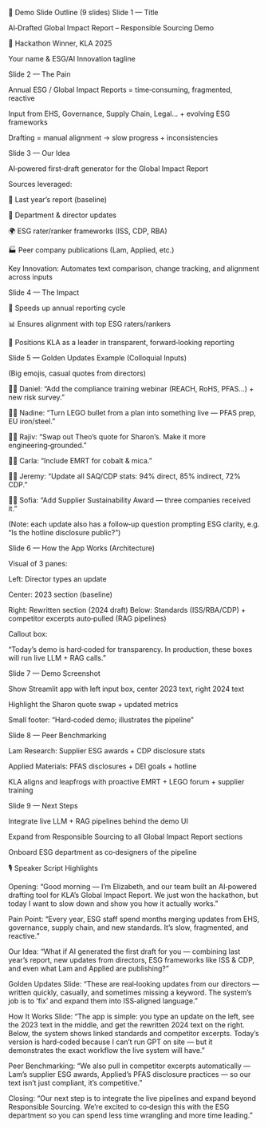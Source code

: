 📝 Demo Slide Outline (9 slides)
Slide 1 — Title

AI‑Drafted Global Impact Report – Responsible Sourcing Demo

🚀 Hackathon Winner, KLA 2025

Your name & ESG/AI Innovation tagline

Slide 2 — The Pain

Annual ESG / Global Impact Reports = time‑consuming, fragmented, reactive

Input from EHS, Governance, Supply Chain, Legal… + evolving ESG frameworks

Drafting = manual alignment → slow progress + inconsistencies

Slide 3 — Our Idea

AI‑powered first‑draft generator for the Global Impact Report

Sources leveraged:

📘 Last year’s report (baseline)

📝 Department & director updates

🌍 ESG rater/ranker frameworks (ISS, CDP, RBA)

🏭 Peer company publications (Lam, Applied, etc.)

Key Innovation: Automates text comparison, change tracking, and alignment across inputs

Slide 4 — The Impact

🚀 Speeds up annual reporting cycle

📊 Ensures alignment with top ESG raters/rankers

🌱 Positions KLA as a leader in transparent, forward‑looking reporting

Slide 5 — Golden Updates Example (Colloquial Inputs)

(Big emojis, casual quotes from directors)

🧑‍🏭 Daniel: “Add the compliance training webinar (REACH, RoHS, PFAS…) + new risk survey.”

🧑‍🔧 Nadine: “Turn LEGO bullet from a plan into something live — PFAS prep, EU iron/steel.”

🧑‍💼 Rajiv: “Swap out Theo’s quote for Sharon’s. Make it more engineering‑grounded.”

🧑‍🔬 Carla: “Include EMRT for cobalt & mica.”

🧑‍💻 Jeremy: “Update all SAQ/CDP stats: 94% direct, 85% indirect, 72% CDP.”

🧑‍🎓 Sofia: “Add Supplier Sustainability Award — three companies received it.”

(Note: each update also has a follow‑up question prompting ESG clarity, e.g. “Is the hotline disclosure public?”)

Slide 6 — How the App Works (Architecture)

Visual of 3 panes:

Left: Director types an update

Center: 2023 section (baseline)

Right: Rewritten section (2024 draft)
Below: Standards (ISS/RBA/CDP) + competitor excerpts auto‑pulled (RAG pipelines)

Callout box:

“Today’s demo is hard‑coded for transparency. In production, these boxes will run live LLM + RAG calls.”

Slide 7 — Demo Screenshot

Show Streamlit app with left input box, center 2023 text, right 2024 text

Highlight the Sharon quote swap + updated metrics

Small footer: “Hard‑coded demo; illustrates the pipeline”

Slide 8 — Peer Benchmarking

Lam Research: Supplier ESG awards + CDP disclosure stats

Applied Materials: PFAS disclosures + DEI goals + hotline

KLA aligns and leapfrogs with proactive EMRT + LEGO forum + supplier training

Slide 9 — Next Steps

Integrate live LLM + RAG pipelines behind the demo UI

Expand from Responsible Sourcing to all Global Impact Report sections

Onboard ESG department as co‑designers of the pipeline

🎙️ Speaker Script Highlights

Opening:
“Good morning — I’m Elizabeth, and our team built an AI‑powered drafting tool for KLA’s Global Impact Report. We just won the hackathon, but today I want to slow down and show you how it actually works.”

Pain Point:
“Every year, ESG staff spend months merging updates from EHS, governance, supply chain, and new standards. It’s slow, fragmented, and reactive.”

Our Idea:
“What if AI generated the first draft for you — combining last year’s report, new updates from directors, ESG frameworks like ISS & CDP, and even what Lam and Applied are publishing?”

Golden Updates Slide:
“These are real‑looking updates from our directors — written quickly, casually, and sometimes missing a keyword. The system’s job is to ‘fix’ and expand them into ISS‑aligned language.”

How It Works Slide:
“The app is simple: you type an update on the left, see the 2023 text in the middle, and get the rewritten 2024 text on the right. Below, the system shows linked standards and competitor excerpts.
Today’s version is hard‑coded because I can’t run GPT on site — but it demonstrates the exact workflow the live system will have.”

Peer Benchmarking:
“We also pull in competitor excerpts automatically — Lam’s supplier ESG awards, Applied’s PFAS disclosure practices — so our text isn’t just compliant, it’s competitive.”

Closing:
“Our next step is to integrate the live pipelines and expand beyond Responsible Sourcing. We’re excited to co‑design this with the ESG department so you can spend less time wrangling and more time leading.”
